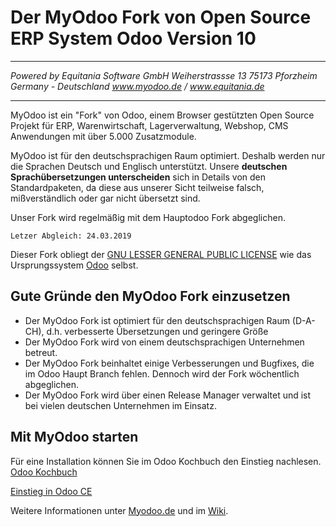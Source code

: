 # Der MyOdoo Fork von Open Source ERP System Odoo Version 10
----
*Powered by*
*Equitania Software GmbH*
*Weiherstrassse 13*
*75173 Pforzheim*
*Germany - Deutschland*
*www.myodoo.de / www.equitania.de*

----


MyOdoo ist ein "Fork" von Odoo, einem Browser gestützten Open Source Projekt für ERP, Warenwirtschaft, Lagerverwaltung, Webshop, CMS Anwendungen mit über 5.000 Zusatzmodule.

MyOdoo ist für den deutschsprachigen Raum optimiert. Deshalb werden nur die Sprachen Deutsch und Englisch unterstützt.
Unsere **deutschen Sprachübersetzungen unterscheiden** sich in Details von den Standardpaketen, da diese aus unserer Sicht teilweise falsch, mißverständlich oder gar nicht übersetzt sind.

Unser Fork wird regelmäßig mit dem Hauptodoo Fork abgeglichen.

`Letzer Abgleich: 24.03.2019`

Dieser Fork obliegt der <a href="https://de.wikipedia.org/wiki/GNU_Lesser_General_Public_License">GNU LESSER GENERAL PUBLIC LICENSE</a> wie das Ursprungssystem <a href="https://www.odoo.com">Odoo</a> selbst.

## Gute Gründe den MyOdoo Fork einzusetzen

- Der MyOdoo Fork ist optimiert für den deutschsprachigen Raum (D-A-CH), d.h. verbesserte Übersetzungen und geringere Größe
- Der MyOdoo Fork wird von einem deutschsprachigen Unternehmen betreut.
- Der MyOdoo Fork beinhaltet einige Verbesserungen und Bugfixes, die im Odoo Haupt Branch fehlen. Dennoch wird der Fork wöchentlich abgeglichen.
- Der MyOdoo Fork wird über einen Release Manager verwaltet und ist bei vielen deutschen Unternehmen im Einsatz.


Mit MyOdoo starten
-------------------------
Für eine Installation können Sie im Odoo Kochbuch den Einstieg nachlesen.
[Odoo Kochbuch](https://leanpub.com/odoo-kochbuch/read_sample)  
  
[Einstieg in Odoo CE](https://leanpub.com/odoo-ce/read_sample)  
  
Weitere Informationen unter [Myodoo.de](https://www.myodoo.de) und im [Wiki](https://equitania.atlassian.net/wiki/spaces/MW/overview).

